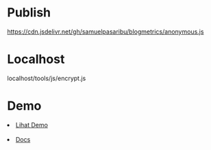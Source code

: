# Publish
https://cdn.jsdelivr.net/gh/samuelpasaribu/blogmetrics/anonymous.js

# Localhost
localhost/tools/js/encrypt.js

# Demo
<li><a href="https://www.samuelpasaribu.com/2023/04/cara-mudah-mengetahui-jumlah-posting.html">Lihat Demo</a></li>
<br>
<li><a href="https://www.samuelpasaribu.com/2023/04/cara-mengetahui-jumlah-posting.html">Docs</a></li>
